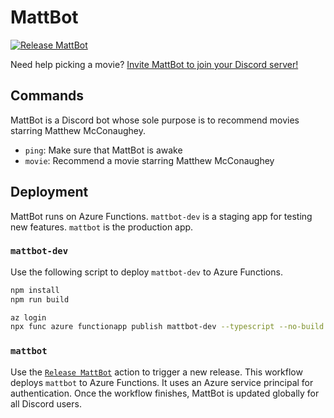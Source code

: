 # MattBot

[![Release MattBot](https://github.com/jungaretti/mattbot/actions/workflows/release.yml/badge.svg)](https://github.com/jungaretti/mattbot/actions/workflows/release.yml)

Need help picking a movie? [Invite MattBot to join your Discord server!](https://discord.com/api/oauth2/authorize?client_id=862484713884221452&permissions=0&scope=bot%20applications.commands)

## Commands

MattBot is a Discord bot whose sole purpose is to recommend movies starring Matthew McConaughey.

- `ping`: Make sure that MattBot is awake
- `movie`: Recommend a movie starring Matthew McConaughey

## Deployment

MattBot runs on Azure Functions. `mattbot-dev` is a staging app for testing new features. `mattbot` is the production app.

### `mattbot-dev`

Use the following script to deploy `mattbot-dev` to Azure Functions.

```bash
npm install
npm run build

az login
npx func azure functionapp publish mattbot-dev --typescript --no-build
```

### `mattbot`

Use the [`Release MattBot`](https://github.com/jungaretti/mattbot/actions/workflows/release.yml) action to trigger a new release. This workflow deploys `mattbot` to Azure Functions. It uses an Azure service principal for authentication. Once the workflow finishes, MattBot is updated globally for all Discord users.
